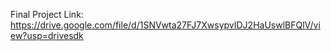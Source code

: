 Final Project Link: https://drive.google.com/file/d/1SNVwta27FJ7XwsypvIDJ2HaUswlBFQlV/view?usp=drivesdk
